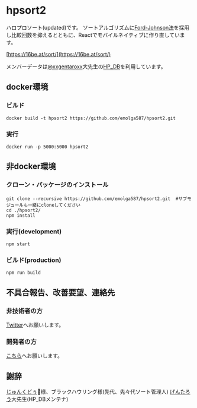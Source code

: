 # hpsort2

ハロプロソート(updated)です。
ソートアルゴリズムに[Ford-Johnson法](https://en.wikipedia.org/wiki/Merge-insertion_sort)を採用し比較回数を抑えるとともに、Reactでモバイルネイティブに作り直しています。

[https://16be.at/sort/](https://16be.at/sort/)

メンバーデータは[@xxgentaroxx](https://twitter.com/xxgentaroxx)大先生の[HP_DB](https://github.com/xxgentaroxx/HP_DB)を利用しています。

## docker環境

### ビルド

```
docker build -t hpsort2 https://github.com/emolga587/hpsort2.git
```

### 実行

```
docker run -p 5000:5000 hpsort2
```

## 非docker環境

### クローン・パッケージのインストール
```
git clone --recursive https://github.com/emolga587/hpsort2.git  #サブモジュールも一緒にcloneしてください
cd ./hpsort2/
npm install
```

### 実行(development)
```
npm start
```

### ビルド(production)
```
npm run build
```

## 不具合報告、改善要望、連絡先

### 非技術者の方
[Twitter](https://twitter.com/emolga587)へお願いします。

### 開発者の方
[こちら](https://github.com/emolga587/hpsort2/pulls)へお願いします。

## 謝辞
[じゅんくどぅ](https://twitter.com/junkudu)様、ブラックハウリング様(先代、先々代ソート管理人)
[げんたろう](https://twitter.com/xxgentaroxx)大先生(HP_DBメンテナ)